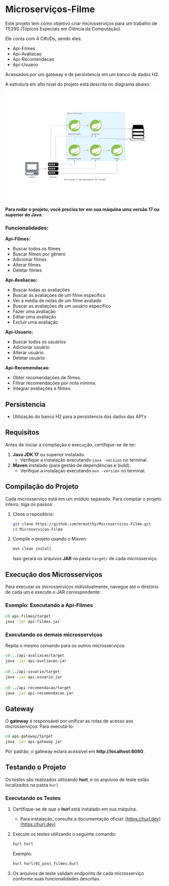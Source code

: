 # Microserviços-Filme

Este projeto tem como objetivo criar microsserviços para um trabalho de TE29S (Tópicos Especiais em Ciência da Computação).

Ele conta com 4 CRUDs, sendo eles:

- Api-Filmes
- Api-Avaliacao
- Api-Recomendacao
- Api-Usuario

Acessados por um gateway e de persistencia em um banco de dados H2.

A estrutura em alto nível do projeto está descrita no diagrama abaixo:

<img src="https://github.com/mrmutthy/Microservicos-Filme/blob/main/diag.png" alt="Diagrama do Projeto">

**Para rodar o projeto, você precisa ter em sua máquina uma versão 17 ou superior do Java.**

### Funcionalidades:

**Api-Filmes:**

- Buscar todos os filmes
- Buscar filmes por gênero
- Adicionar filmes
- Alterar filmes
- Deletar filmes

**Api-Avaliacao:**

- Buscar todas as avaliações
- Buscar as avaliações de um filme específico
- Ver a média de notas de um filme avaliado
- Buscar as avaliações de um usuário específico
- Fazer uma avaliação
- Editar uma avaliação
- Excluir uma avaliação

**Api-Usuario:**

- Buscar todos os usuários
- Adicionar usuário
- Alterar usuário
- Deletar usuário

**Api-Recomendacao:**

- Obter recomendações de filmes.
- Filtrar recomendações por nota mínima.
- Integrar avaliações e filmes.

## Persistencia

- Utilização do banco H2 para a persistencia dos dados das API's

## Requisitos

Antes de iniciar a compilação e execução, certifique-se de ter:

1. **Java JDK 17** ou superior instalado.
   - Verifique a instalação executando `java -version` no terminal.
2. **Maven** instalado (para gestão de dependências e build).
   - Verifique a instalação executando `mvn -version` no terminal.

## Compilação do Projeto

Cada microsserviço está em um módulo separado. Para compilar o projeto inteiro, siga os passos:

1. Clone o repositório:
   ```bash
   git clone https://github.com/mrmutthy/Microservicos-Filme.git
   cd Microservicos-Filme
   ```

2. Compile o projeto usando o Maven:
   ```bash
   mvn clean install
   ```
   Isso gerará os arquivos **JAR** na pasta `target/` de cada microsserviço.

## Execução dos Microsserviços

Para executar os microsserviços individualmente, navegue até o diretório de cada um e execute o JAR correspondente:

### Exemplo: Executando a Api-Filmes
```bash
cd api-filmes/target
java -jar api-filmes.jar
```

### Executando os demais microsserviços
Repita o mesmo comando para os outros microsserviços:

```bash
cd ../api-avaliacao/target
java -jar api-avaliacao.jar

cd ../api-usuario/target
java -jar api-usuario.jar

cd ../api-recomendacao/target
java -jar api-recomendacao.jar
```

## Gateway

O **gateway** é responsável por unificar as rotas de acesso aos microsserviços. Para executá-lo:

```bash
cd api-gateway/target
java -jar api-gateway.jar
```

Por padrão, o gateway estará acessível em **http://localhost:8080**.

## Testando o Projeto

Os testes são realizados utilizando **hurl**, e os arquivos de teste estão localizados na pasta `hurl`.

### Executando os Testes

1. Certifique-se de que o **hurl** está instalado em sua máquina.
   - Para instalação, consulte a documentação oficial: [https://hurl.dev](https://hurl.dev)

2. Execute os testes utilizando o seguinte comando:
   ```bash
   hurl hurl
   ```

   Exemplo:
   ```bash
   hurl hurl/01_post_filmes.hurl
   ```

3. Os arquivos de teste validam endpoints de cada microsserviço conforme suas funcionalidades descritas.

